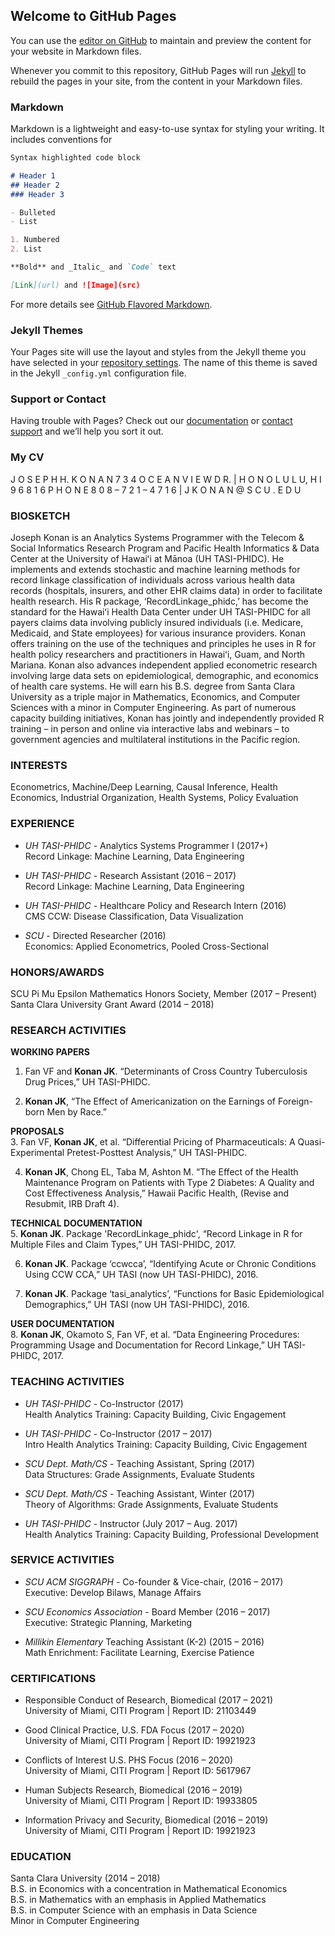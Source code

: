 ## Welcome to GitHub Pages

You can use the [editor on GitHub](https://github.com/jkonan/jkonan.github.io/edit/master/README.md) to maintain and preview the content for your website in Markdown files.

Whenever you commit to this repository, GitHub Pages will run [Jekyll](https://jekyllrb.com/) to rebuild the pages in your site, from the content in your Markdown files.

### Markdown

Markdown is a lightweight and easy-to-use syntax for styling your writing. It includes conventions for

```markdown
Syntax highlighted code block

# Header 1
## Header 2
### Header 3

- Bulleted
- List

1. Numbered
2. List

**Bold** and _Italic_ and `Code` text

[Link](url) and ![Image](src)
```

For more details see [GitHub Flavored Markdown](https://guides.github.com/features/mastering-markdown/).

### Jekyll Themes

Your Pages site will use the layout and styles from the Jekyll theme you have selected in your [repository settings](https://github.com/jkonan/jkonan.github.io/settings). The name of this theme is saved in the Jekyll `_config.yml` configuration file.

### Support or Contact

Having trouble with Pages? Check out our [documentation](https://help.github.com/categories/github-pages-basics/) or [contact support](https://github.com/contact) and we’ll help you sort it out.

### My CV

J O S E P H   H.   K O N A N
7 3 4   O C E A N  V I E W  D R.   |    H O N O L U L U,   H  I    9 6 8 1 6
P H O N E  8 0 8 – 7 2 1 – 4 7 1 6   |   J K O N A N @ S C U . E D U 

### BIOSKETCH
Joseph Konan is an Analytics Systems Programmer with the Telecom & Social Informatics Research Program and Pacific Health Informatics & Data Center at the University of Hawaiʻi at Mānoa (UH TASI-PHIDC).  He implements and extends stochastic and machine learning methods for record linkage classification of individuals across various health data records (hospitals, insurers, and other EHR claims data) in order to facilitate health research.  His R package, ‘RecordLinkage_phidc,’ has become the standard for the Hawaiʻi Health Data Center under UH TASI-PHIDC for all payers claims data involving publicly insured individuals (i.e. Medicare, Medicaid, and State employees) for various insurance providers. Konan offers training on the use of the techniques and principles he uses in R for health policy researchers and practitioners in Hawaiʻi, Guam, and North Mariana.  Konan also advances independent applied econometric research involving large data sets on epidemiological, demographic, and economics of health care systems.  He will earn his B.S. degree from Santa Clara University as a triple major in Mathematics, Economics, and Computer Sciences with a minor in Computer Engineering. As part of numerous capacity building initiatives, Konan has jointly and independently provided R training – in person and online via interactive labs and webinars – to government agencies and multilateral institutions in the Pacific region.  

### INTERESTS
Econometrics, Machine/Deep Learning, Causal Inference, Health Economics, Industrial Organization, Health Systems, Policy Evaluation

### EXPERIENCE
- *UH TASI-PHIDC* - Analytics Systems Programmer I	(2017+)  
Record Linkage: Machine Learning, Data Engineering  

- *UH TASI-PHIDC* - Research Assistant	(2016 – 2017)  
Record Linkage: Machine Learning, Data Engineering  

- *UH TASI-PHIDC* - Healthcare Policy and Research Intern	(2016)  
CMS CCW: Disease Classification, Data Visualization  

- *SCU* - Directed Researcher (2016)  
Economics: Applied Econometrics, Pooled Cross-Sectional

### HONORS/AWARDS
SCU Pi Mu Epsilon Mathematics Honors Society, Member (2017 – Present)  
Santa Clara University Grant Award (2014 – 2018)

### RESEARCH ACTIVITIES
**WORKING PAPERS**  
1.	Fan VF and **Konan JK**. “Determinants of Cross Country Tuberculosis Drug Prices,” UH TASI-PHIDC.

2.	**Konan JK**, “The Effect of Americanization on the Earnings of Foreign-born Men by Race.”

**PROPOSALS**  
3.	Fan VF, **Konan JK**, et al. “Differential Pricing of Pharmaceuticals: A Quasi-Experimental Pretest-Posttest Analysis,” UH TASI-PHIDC.

4.	**Konan JK**, Chong EL, Taba M, Ashton M. “The Effect of the Health Maintenance Program on Patients with Type 2 Diabetes: A Quality and Cost Effectiveness Analysis,” Hawaii Pacific Health, (Revise and Resubmit, IRB Draft 4).

**TECHNICAL DOCUMENTATION**  
5.	**Konan JK**. Package 'RecordLinkage_phidc', “Record Linkage in R for Multiple Files and Claim Types,” UH TASI-PHIDC, 2017.

6.	**Konan JK**. Package ‘ccwcca’, “Identifying Acute or Chronic Conditions Using CCW CCA,” UH TASI (now UH TASI-PHIDC), 2016.

7.	**Konan JK**. Package ‘tasi_analytics’, “Functions for Basic Epidemiological Demographics,” UH TASI (now UH TASI-PHIDC), 2016.

**USER DOCUMENTATION**  
8.	**Konan JK**, Okamoto S, Fan VF, et al. “Data Engineering Procedures: Programming Usage and Documentation for Record Linkage,” UH TASI-PHIDC, 2017.

### TEACHING ACTIVITIES
- *UH TASI-PHIDC* - Co-Instructor (2017)  
Health Analytics Training: Capacity Building, Civic Engagement

- *UH TASI-PHIDC* - Co-Instructor (2017 – 2017)  
Intro Health Analytics Training: Capacity Building, Civic Engagement

- *SCU Dept. Math/CS* - Teaching Assistant, Spring (2017)  
Data Structures: Grade Assignments, Evaluate Students

- *SCU Dept. Math/CS* - Teaching Assistant, Winter (2017)  
Theory of Algorithms: Grade Assignments, Evaluate Students

- *UH TASI-PHIDC* - Instructor (July 2017 – Aug. 2017)  
Health Analytics Training: Capacity Building, Professional Development

### SERVICE ACTIVITIES
- *SCU ACM SIGGRAPH* - Co-founder & Vice-chair, 	(2016 – 2017)  
Executive: Develop Bilaws, Manage Affairs  

- *SCU Economics Association* - Board Member (2016 – 2017)  
Executive: Strategic Planning, Marketing  

- *Millikin Elementary* Teaching Assistant (K-2) (2015 – 2016)  
Math Enrichment: Facilitate Learning, Exercise Patience  

### CERTIFICATIONS
- Responsible Conduct of Research, Biomedical (2017 – 2021)  
University of Miami, CITI Program | Report ID: 21103449  

- Good Clinical Practice, U.S. FDA Focus (2017 – 2020)  
University of Miami, CITI Program | Report ID: 19921923  

- Conflicts of Interest U.S. PHS Focus (2016 – 2020)  
University of Miami, CITI Program | Report ID: 5617967  

- Human Subjects Research, Biomedical (2016 – 2019)  
University of Miami, CITI Program | Report ID: 19933805  

- Information Privacy and Security, Biomedical (2016 – 2019)  
University of Miami, CITI Program | Report ID: 19921923  

### EDUCATION
Santa Clara University (2014 – 2018)  
B.S. in Economics with a concentration in Mathematical Economics  
B.S. in Mathematics with an emphasis in Applied Mathematics  
B.S. in Computer Science with an emphasis in Data Science  
Minor in Computer Engineering

